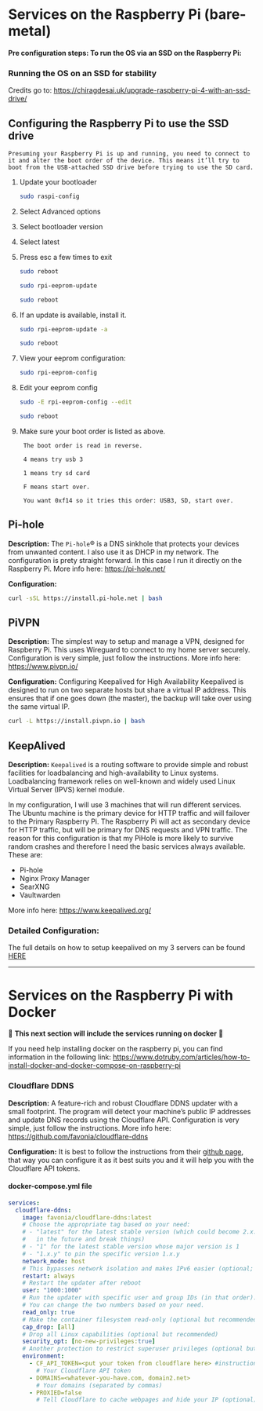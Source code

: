 
# Services on the Raspberry Pi (bare-metal)

**Pre configuration steps: To run the OS via an SSD on the Raspberry Pi:**
### Running the OS on an SSD for stability 

Credits go to: https://chiragdesai.uk/upgrade-raspberry-pi-4-with-an-ssd-drive/

## Configuring the Raspberry Pi to use the SSD drive

    Presuming your Raspberry Pi is up and running, you need to connect to it and alter the boot order of the device. This means it’ll try to boot from the USB-attached SSD drive before trying to use the SD card.

 1. Update your bootloader
     ```bash
     sudo raspi-config
     ```
2. Select Advanced options
3. Select bootloader version
4. Select latest
5. Press esc a few times to exit
     ```bash
     sudo reboot
     
     sudo rpi-eeprom-update
     
     sudo reboot
     ```
6. If an update is available, install it.
     ```bash
     sudo rpi-eeprom-update -a
     
     sudo reboot
     ```
7. View your eeprom configuration:
     ```bash
     sudo rpi-eeprom-config
     ```

8. Edit your eeprom config
     ```bash
    sudo -E rpi-eeprom-config --edit

    sudo reboot
     ```
9. Make sure your boot order is listed as above.

        The boot order is read in reverse. 

        4 means try usb 3

        1 means try sd card

        F means start over.

        You want 0xf14 so it tries this order: USB3, SD, start over.



## Pi-hole
**Description:** The `Pi-hole`® is a DNS sinkhole that protects your devices from unwanted content. I also use it as DHCP in my network.
The configuration is prety straight forward. In this case I run it directly on the Raspberry Pi.
More info here: https://pi-hole.net/

**Configuration:**
```bash
curl -sSL https://install.pi-hole.net | bash
```

## PiVPN
**Description:** The simplest way to setup and manage a VPN, designed for Raspberry Pi. This uses Wireguard to connect to my home server securely.
Configuration is very simple, just follow the instructions.
More info here: https://www.pivpn.io/

**Configuration:**
Configuring Keepalived for High Availability
Keepalived is designed to run on two separate hosts but share a virtual IP address. This ensures that if one goes down (the master), the backup will take over using the same virtual IP.

```bash
curl -L https://install.pivpn.io | bash
```

## KeepAlived
**Description:** `Keepalived` is a routing software to provide simple and robust facilities for loadbalancing and high-availability to Linux systems. Loadbalancing framework relies on well-known and widely used Linux Virtual Server (IPVS) kernel module.

In my configuration, I will use 3 machines that will run different services.
The Ubuntu machine is the primary device for HTTP traffic and will failover to the Primary Raspberry Pi.
The Raspberry Pi will act as secondary device for HTTP traffic, but will be primary for DNS requests and VPN traffic.
The reason for this configuration is that my PiHole is more likely to survive random crashes and therefore I need the basic services always available.
These are:
  - Pi-hole
  - Nginx Proxy Manager
  - SearXNG
  - Vaultwarden

More info here: https://www.keepalived.org/

### **Detailed Configuration:**
The full details on how to setup keepalived on my 3 servers can be found [HERE](https://github.com/Bolex80/Complete-AI-Media-Center-Home-Lab/blob/main/docs/high-availability.md)  

----

# Services on the Raspberry Pi with Docker

📡
**This next section will include the services running on docker**
📡

If you need help installing docker on the raspberry pi, you can find information in the following link: 
https://www.dotruby.com/articles/how-to-install-docker-and-docker-compose-on-raspberry-pi


### Cloudflare DDNS
**Description:** A feature-rich and robust Cloudflare DDNS updater with a small footprint. The program will detect your machine’s public IP addresses and update DNS records using the Cloudflare API.
Configuration is very simple, just follow the instructions.
More info here: https://github.com/favonia/cloudflare-ddns

**Configuration:**
It is best to follow the instructions from their [github page](https://github.com/favonia/cloudflare-ddns), that way you can configure it as it best suits you and it will help you with the Cloudflare API tokens.

#### docker-compose.yml file

```yaml
services:
  cloudflare-ddns:
    image: favonia/cloudflare-ddns:latest
    # Choose the appropriate tag based on your need:
    # - "latest" for the latest stable version (which could become 2.x.y
    #   in the future and break things)
    # - "1" for the latest stable version whose major version is 1
    # - "1.x.y" to pin the specific version 1.x.y
    network_mode: host
    # This bypasses network isolation and makes IPv6 easier (optional; see below)
    restart: always
    # Restart the updater after reboot
    user: "1000:1000"
    # Run the updater with specific user and group IDs (in that order).
    # You can change the two numbers based on your need.
    read_only: true
    # Make the container filesystem read-only (optional but recommended)
    cap_drop: [all]
    # Drop all Linux capabilities (optional but recommended)
    security_opt: [no-new-privileges:true]
    # Another protection to restrict superuser privileges (optional but recommended)
    environment:
      - CF_API_TOKEN=<put your token from cloudflare here> #instructions on how to get this API token are detailed in the github page
        # Your Cloudflare API token
      - DOMAINS=<whatever-you-have.com, domain2.net>
        # Your domains (separated by commas)
      - PROXIED=false
        # Tell Cloudflare to cache webpages and hide your IP (optional)

```



